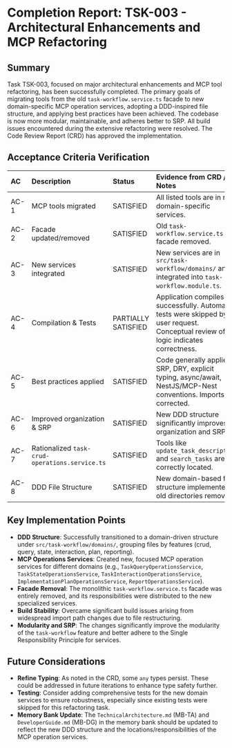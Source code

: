 # Completion Report: TSK-003 - Architectural Enhancements and MCP Refactoring

## Summary
Task TSK-003, focused on major architectural enhancements and MCP tool refactoring, has been successfully completed. The primary goals of migrating tools from the old `task-workflow.service.ts` facade to new domain-specific MCP operation services, adopting a DDD-inspired file structure, and applying best practices have been achieved. The codebase is now more modular, maintainable, and adheres better to SRP. All build issues encountered during the extensive refactoring were resolved. The Code Review Report (CRD) has approved the implementation.

## Acceptance Criteria Verification

| AC    | Description                                     | Status                | Evidence from CRD / Notes                                                                                                                               |
| :---- | :---------------------------------------------- | :-------------------- | :------------------------------------------------------------------------------------------------------------------------------------------------------ |
| AC-1  | MCP tools migrated                              | SATISFIED             | All listed tools are in new domain-specific services.                                                                                                   |
| AC-2  | Facade updated/removed                          | SATISFIED             | Old `task-workflow.service.ts` facade removed.                                                                                                          |
| AC-3  | New services integrated                         | SATISFIED             | New services are in `src/task-workflow/domains/` and integrated into `task-workflow.module.ts`.                                                         |
| AC-4  | Compilation & Tests                             | PARTIALLY SATISFIED   | Application compiles successfully. Automated tests were skipped by user request. Conceptual review of logic indicates correctness.                      |
| AC-5  | Best practices applied                          | SATISFIED             | Code generally applies SRP, DRY, explicit typing, async/await, NestJS/MCP-Nest conventions. Imports corrected.                                        |
| AC-6  | Improved organization & SRP                     | SATISFIED             | New DDD structure significantly improves organization and SRP.                                                                                          |
| AC-7  | Rationalized `task-crud-operations.service.ts`  | SATISFIED             | Tools like `update_task_description` and `search_tasks` are correctly located.                                                                        |
| AC-8  | DDD File Structure                              | SATISFIED             | New domain-based file structure implemented; old directories removed.                                                                                   |

## Key Implementation Points
-   **DDD Structure**: Successfully transitioned to a domain-driven structure under `src/task-workflow/domains/`, grouping files by features (crud, query, state, interaction, plan, reporting).
-   **MCP Operations Services**: Created new, focused MCP operation services for different domains (e.g., `TaskQueryOperationsService`, `TaskStateOperationsService`, `TaskInteractionOperationsService`, `ImplementationPlanOperationsService`, `ReportOperationsService`).
-   **Facade Removal**: The monolithic `task-workflow.service.ts` facade was entirely removed, and its responsibilities were distributed to the new specialized services.
-   **Build Stability**: Overcame significant build issues arising from widespread import path changes due to file restructuring.
-   **Modularity and SRP**: The changes significantly improve the modularity of the `task-workflow` feature and better adhere to the Single Responsibility Principle for services.

## Future Considerations
-   **Refine Typing**: As noted in the CRD, some `any` types persist. These could be addressed in future iterations to enhance type safety further.
-   **Testing**: Consider adding comprehensive tests for the new domain services to ensure robustness, especially since existing tests were skipped for this refactoring task.
-   **Memory Bank Update**: The `TechnicalArchitecture.md` (MB-TA) and `DeveloperGuide.md` (MB-DG) in the memory bank should be updated to reflect the new DDD structure and the locations/responsibilities of the MCP operation services.
